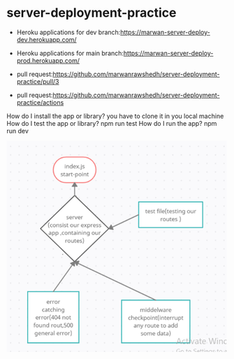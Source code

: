 # server-deployment-practice

- Heroku applications for dev branch:https://marwan-server-deploy-dev.herokuapp.com/

- Heroku applications for main branch:https://marwan-server-deploy-prod.herokuapp.com/

- pull request:https://github.com/marwanrawshedh/server-deployment-practice/pull/3
- pull request:https://github.com/marwanrawshedh/server-deployment-practice/actions

How do I install the app or library?
you have to clone it in you local machine
How do I test the app or library?
npm run test
How do I run the app?
npm run dev


![uml](uml.PNG)